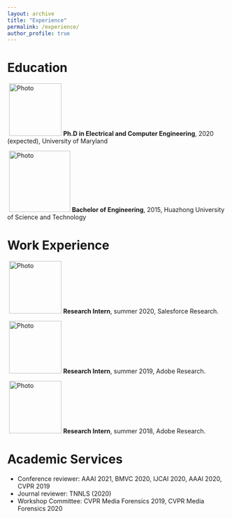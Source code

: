 ```yaml
---
layout: archive
title: "Experience"
permalink: /experience/
author_profile: true
---
```



Education
======

<p align="left">
  <img src="https://pengzhou1108.github.io/files/umd.png?raw=true" alt="Photo" style="height: 120px;"/> 
<b>Ph.D in Electrical and Computer Engineering</b>, 2020 (expected), University of Maryland
</p>

<p align="left">
  <img src="https://pengzhou1108.github.io/files/hust.jpeg?raw=true" alt="Photo" style="height: 140px;"/> 
<b>Bachelor of Engineering</b>, 2015, Huazhong University of Science and Technology
</p>

Work Experience
======

<p align="left">
  <img src="https://pengzhou1108.github.io/files/salesforce.png?raw=true" alt="Photo" style="height: 120px; width: 120px;"/> 
<b>Research Intern</b>, summer 2020, Salesforce Research.
</p>
  
<p align="left">
  <img src="https://pengzhou1108.github.io/files/adobe.png?raw=true" alt="Photo" style="height: 120px;"/> 
<b>Research Intern</b>, summer 2019, Adobe Research.
</p>

<p align="left">
  <img src="https://pengzhou1108.github.io/files/adobe.png?raw=true" alt="Photo" style="height: 120px;"/> 
<b>Research Intern</b>, summer 2018, Adobe Research.
</p>

Academic Services
======
* Conference reviewer: AAAI 2021, BMVC 2020, IJCAI 2020, AAAI 2020, CVPR 2019
* Journal reviewer: TNNLS (2020)
* Workshop Committee: CVPR Media Forensics 2019, CVPR Media Forensics 2020
